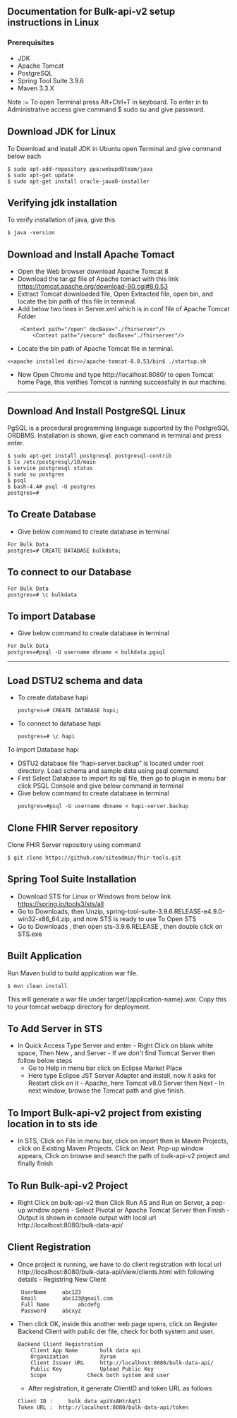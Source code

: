 Documentation for Bulk-api-v2 setup instructions in Linux
-

### Prerequisites

- JDK 
- Apache Tomcat
- PostgreSQL
- Spring Tool Suite 3.9.6
- Maven 3.3.X

Note := To open Terminal press Alt+Ctrl+T in keyboard.
       To enter in to Administrative access give command $ sudo su and give password.


Download JDK for Linux
-

To Download and install JDK in Ubuntu open Terminal and give command below each

```			
$ sudo apt-add-repository ppa:webupd8team/java
$ sudo apt-get update
$ sudo apt-get install oracle-java8-installer
```

Verifying jdk installation
-
To verify installation of java, give this
  ```
  $ java -version
  ```

Download and Install Apache Tomact 
-
-  Open the Web browser download Apache Tomcat 8 
- Download the tar.gz file of Apache tomact with this link https://tomcat.apache.org/download-80.cgi#8.0.53 
- Extract Tomcat downloaded file, Open Extracted file, open bin, and locate the bin path of this file in terminal.
- Add below two lines in Server.xml which is in conf file of Apache Tomcat Folder
```
	<Context path="/open" docBase="./fhirserver"/>
        <Context path="/secure" docBase="./fhirserver"/>
```
- Locate the bin path of Apache Tomcat file in terminal.
```
<<apache installed dir>>/apache-tomcat-8.0.53/bin$ ./startup.sh
```
-  Now Open Chrome and type http://localhost:8080/ to open Tomcat home Page, this verifies Tomcat is running successfully in our machine.
--------------------------------------------------------------------------------------------------------------------------------------

Download And Install PostgreSQL Linux
-
PgSQL is a procedural programming language supported by the PostgreSQL ORDBMS. Installation is shown, give each command in terminal and press enter.
```
$ sudo apt-get install postgresql postgresql-contrib
$ ls /etc/postgresql/10/main
$ service postgresql status
$ sudo su postgres
$ psql
$ bash-4.4# psql -U postgres
postgres=#
```

  To Create Database
  -
  - Give below command to create database in terminal
  ```
  For Bulk Data
  postgres=# CREATE DATABASE bulkdata;
  ```
  To connect to our Database
  -
  ```
  For Bulk Data
  postgres=# \c bulkdata
   ```
  To import Database
  -
  - Give below command to create database in terminal
  ```
  For Bulk Data
  postgres=#psql -U username dbname < bulkdata.pgsql
  ```
--------------------------------------------------------------------------------------------------------------------------------------
Load DSTU2 schema and data
-
- To create database hapi
  ```
  postgres=# CREATE DATABASE hapi;
  ```
- To connect to database hapi
  ```
  postgres=# \c hapi
  ```
To import Database hapi

- DSTU2 database file “hapi-server.backup” is located under root directory. Load schema and sample data using psql command
- First Select Database to import its sql file, then go to plugin in menu bar click PSQL Console and give below command in terminal
- Give below command to create database in terminal
  ```
  postgres=#psql -U username dbname < hapi-server.backup
  ```
Clone FHIR Server repository
-
Clone FHIR Server repository using command
```
$ git clone https://github.com/siteadmin/fhir-tools.git
```

Spring Tool Suite Installation
-

  - Download STS for Linux or Windows from below link https://spring.io/tools3/sts/all 
  - Go to Downloads, then Unzip, spring-tool-suite-3.9.6.RELEASE-e4.9.0-win32-x86_64.zip, and now STS is ready to use
  To Open STS
  - Go to Downloads , then open sts-3.9.6.RELEASE , then double click on STS.exe

  Built Application 
  -
  Run Maven build to build application war file. 
  ```
  $ mvn clean install 
  ```
  This will generate a war file under target/{application-name}.war. Copy this to your tomcat webapp directory for deployment.

  To Add Server in STS
  --

   - In Quick Access Type Server and enter
    - Right Click on blank white space, Then New , and Server
    - If we don't find Tomcat Server then follow below steps
      - Go to Help in menu bar click on Eclipse Market Place
      - Here type Eclipse JST Server Adapter and install, now it asks for Restart click on it
    - Apache, here Tomcat v8.0 Server then Next
    - In next window, browse the Tomcat path and give finish.

  To Import Bulk-api-v2 project from existing location in to sts ide
  --
  -  In STS, Click on File in menu bar, click on import then in Maven Projects, click on Existing Maven Projects. Click on Next. Pop-up 	window appears, Click on browse and search the path of bulk-api-v2 project and finally finish

   To Run Bulk-api-v2 Project
   --

   - Right Click on bulk-api-v2 then Click Run AS and Run on Server, a pop-up window opens
    - Select Pivotal or Apache Tomcat Server then Finish
    - Output is shown in console output with local url http://localhost:8080/bulk-data-api/ 

   Client Registration
   --

   -  Once project is running, we have to do client registration with local url http://localhost:8080/bulk-data-api/view/clients.html  with following details
    - Registring New Client 
	     ```
	      UserName 	   abc123
	      Email    	   abc123@gmail.com
	      Full Name         abcdefg
	      Password 	   abcxyz
	     ```
-  Then click OK, inside this another web page opens, click on Register Backend Client with public der file, check for both system and user.
	```
	Backend Client Registration
		Client App Name       bulk data api
		Organization	      Xyram
		Client Issuer URL     http://localhost:8080/bulk-data-api/
		Public Key            Upload Public Key
		Scope		      Check both system and user	
	```

	- After registration, it generate ClientID and token URL as follows
	```
	Client ID :     bulk data apiVxAHtrAqt1
	Token URL :  http://localhost:8080/bulk-data-api/token
